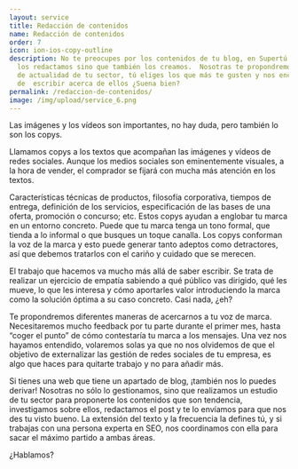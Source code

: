 ```yaml
---
layout: service
title: Redacción de contenidos
name: Redacción de contenidos
order: 7
icon: ion-ios-copy-outline
description: No te preocupes por los contenidos de tu blog, en Supertú no sólo
  los redactamos sino que también los creamos.  Nosotras te propondremos temas
  de actualidad de tu sector, tú eliges los que más te gusten y nos encargaremos
  de  escribir acerca de ellos ¿Suena bien?
permalink: /redaccion-de-contenidos/
image: /img/upload/service_6.png
---
```

Las imágenes y los vídeos son importantes, no hay duda, pero también lo son los copys.

Llamamos copys a los textos que acompañan las imágenes y vídeos de redes sociales. Aunque los medios sociales son eminentemente visuales, a la hora de vender, el comprador se fijará con mucha más atención en los textos.

Características técnicas de productos, filosofía corporativa, tiempos de entrega, definición de los servicios, especificación de las bases de una oferta, promoción o concurso; etc. Estos copys ayudan a englobar tu marca en un entorno concreto. Puede que tu marca tenga un tono formal, que tienda a lo informal o que busques un toque canalla. Los copys conforman la voz de la marca y esto puede generar tanto adeptos como detractores, así que debemos tratarlos con el cariño y cuidado que se merecen.

El trabajo que hacemos va mucho más allá de saber escribir. Se trata de realizar un ejercicio de empatía sabiendo a qué público vas dirigido, qué les mueve, lo que les interesa y cómo aportarles valor introduciendo la marca como la solución óptima a su caso concreto. Casi nada, ¿eh?

Te propondremos diferentes maneras de acercarnos a tu voz de marca. Necesitaremos mucho feedback por tu parte durante el primer mes, hasta “coger el punto” de cómo contestaría tu marca a los mensajes. Una vez nos hayamos entendido, volaremos solas ya que no nos olvidemos de que el objetivo de externalizar las gestión de redes sociales de tu empresa, es algo que haces para quitarte trabajo y no para añadir más. 

Si tienes una web que tiene un apartado de blog, ¡también nos lo puedes derivar! Nosotras no sólo lo gestionamos, sino que realizamos un estudio de tu sector para proponerte los contenidos que son tendencia, investigamos sobre ellos, redactamos el post y te lo envíamos para que nos des tu visto bueno. La extensión del texto y la frecuencia la defines tú, y si trabajas con una persona experta en SEO, nos coordinamos con ella para sacar el máximo partido a ambas áreas.

¿Hablamos?
